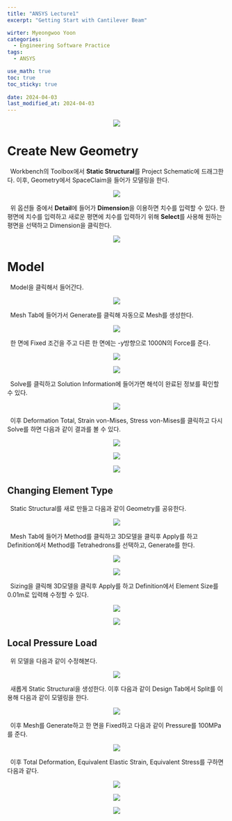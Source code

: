 ```yaml
---
title: "ANSYS Lecture1"
excerpt: "Getting Start with Cantilever Beam"

wirter: Myeongwoo Yoon
categories:
  - Engineering Software Practice
tags:
  - ANSYS

use_math: true
toc: true
toc_sticky: true
 
date: 2024-04-03
last_modified_at: 2024-04-03
---
```


<p align="center"><img src="/assets/img/공학소프트웨어실습/Ansys/Lecture1-0-1.png"></p>

Create New Geometry
======
&ensp;Workbench의 Toolbox에서 **Static Structural**를 Project Schematic에 드래그한다. 이후, Geometry에서 SpaceClaim을 들어가 모델링을 한다.<br/>
<p align="center"><img src="/assets/img/공학소프트웨어실습/Ansys/Lecture1-1-1.png"></p>

&ensp;위 옵션들 중에서 **Detail**에 들어가 **Dimension**을 이용하면 치수를 입력할 수 있다. 한 평면에 치수를 입력하고 새로운 평면에 치수를 입력하기 위해 **Select**를 사용해 원하는 평면을 선택하고 Dimension을 클릭한다.<br/>
<p align="center"><img src="/assets/img/공학소프트웨어실습/Ansys/Lecture1-1-2.png"></p>

Model
======
&ensp;Model을 클릭해서 들어간다.<br/>
<p align="center"><img src="/assets/img/공학소프트웨어실습/Ansys/Lecture1-2-1.png"></p>

&ensp;Mesh Tab에 들어가서 Generate를 클릭해 자동으로 Mesh를 생성한다.<br/>
<p align="center"><img src="/assets/img/공학소프트웨어실습/Ansys/Lecture1-2-2.png"></p>

&ensp;한 면에 Fixed 조건을 주고 다른 한 면에는 -y방향으로 1000N의 Force를 준다.<br/>
<p align="center"><img src="/assets/img/공학소프트웨어실습/Ansys/Lecture1-2-3.png"></p>

<p align="center"><img src="/assets/img/공학소프트웨어실습/Ansys/Lecture1-2-4.png"></p>

&ensp;Solve를 클릭하고 Solution Information에 들어가면 해석이 완료된 정보를 확인할 수 있다.<br/>
<p align="center"><img src="/assets/img/공학소프트웨어실습/Ansys/Lecture1-2-5.png"></p>

&ensp;이후 Deformation Total, Strain von-Mises, Stress von-Mises를 클릭하고 다시 Solve를 하면 다음과 같이 결과를 볼 수 있다.<br/>
<p align="center"><img src="/assets/img/공학소프트웨어실습/Ansys/Lecture1-2-6.png"></p>

<p align="center"><img src="/assets/img/공학소프트웨어실습/Ansys/Lecture1-2-7.png"></p>

<p align="center"><img src="/assets/img/공학소프트웨어실습/Ansys/Lecture1-2-8.png"></p>

Changing Element Type
------
&ensp;Static Structural를 새로 만들고 다음과 같이 Geometry를 공유한다.<br/>
<p align="center"><img src="/assets/img/공학소프트웨어실습/Ansys/Lecture1-2-9.png"></p>

&ensp;Mesh Tab에 들어가 Method를 클릭하고 3D모델을 클릭후 Apply를 하고 Definition에서 Method를 Tetrahedrons를 선택하고, Generate를 한다.<br/>
<p align="center"><img src="/assets/img/공학소프트웨어실습/Ansys/Lecture1-2-10.png"></p>

<p align="center"><img src="/assets/img/공학소프트웨어실습/Ansys/Lecture1-2-11.png"></p>

&ensp;Sizing을 클릭해 3D모델을 클릭후 Apply를 하고 Definition에서 Element Size를 0.01m로 입력해 수정할 수 있다.<br/>
<p align="center"><img src="/assets/img/공학소프트웨어실습/Ansys/Lecture1-2-12.png"></p>

<p align="center"><img src="/assets/img/공학소프트웨어실습/Ansys/Lecture1-2-13.png"></p>

Local Pressure Load
------
&ensp;위 모델을 다음과 같이 수정해본다.<br/>
<p align="center"><img src="/assets/img/공학소프트웨어실습/Ansys/Lecture1-2-14.png"></p>

&ensp;새롭게 Static Structural을 생성한다. 이후 다음과 같이 Design Tab에서 Split를 이용해 다음과 같이 모델링을 한다.<br/>
<p align="center"><img src="/assets/img/공학소프트웨어실습/Ansys/Lecture1-2-15.png"></p>

&ensp;이후 Mesh를 Generate하고 한 면을 Fixed하고 다음과 같이 Pressure를 100MPa를 준다.<br/>
<p align="center"><img src="/assets/img/공학소프트웨어실습/Ansys/Lecture1-2-16.png"></p>

&ensp;이후 Total Deformation, Equivalent Elastic Strain, Equivalent Stress를 구하면 다음과 같다.<br/>
<p align="center"><img src="/assets/img/공학소프트웨어실습/Ansys/Lecture1-2-17.png"></p>

<p align="center"><img src="/assets/img/공학소프트웨어실습/Ansys/Lecture1-2-18.png"></p>

<p align="center"><img src="/assets/img/공학소프트웨어실습/Ansys/Lecture1-2-19.png"></p>